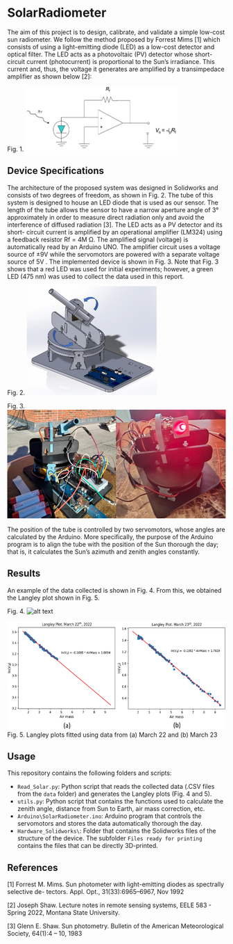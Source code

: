 # SolarRadiometer

The aim of this project is to design, calibrate, and validate a simple low-cost sun radiometer.
We follow the method proposed by Forrest Mims [1] which consists of using a light-emitting
diode (LED) as a low-cost detector and optical filter. The LED acts as a photovoltaic (PV)
detector whose short-circuit current (photocurrent) is proportional to the Sun’s irradiance.
This current and, thus, the voltage it generates are amplified by a transimpedace amplifier as shown below [2]:

Fig. 1.
<img src=https://github.com/GiorgioMorales/SolarRadiometer/blob/master/Images/circuit.jpg alt="alt text" width=350 height=150>

## Device Specifications

The architecture of the proposed system was designed in Solidworks and consists of two
degrees of freedom, as shown in Fig. 2. The tube of this system is designed to house an
LED diode that is used as our sensor. The length of the tube allows the sensor to have
a narrow aperture angle of 3° approximately in order to measure direct radiation only and
avoid the interference of diffused radiation [3]. The LED acts as a PV detector and its short-
circuit current is amplified by an operational amplifier (LM324) using a feedback resistor
Rf = 4M Ω. The amplified signal (voltage) is automatically read by an Arduino UNO. The
amplifier circuit uses a voltage source of ±9V while the servomotors are powered with a
separate voltage source of 5V . The implemented device is shown in Fig. 3. Note that Fig. 3
shows that a red LED was used for initial experiments; however, a green LED (475 nm) was
used to collect the data used in this report.

Fig. 2.
<img src=https://github.com/GiorgioMorales/SolarRadiometer/blob/master/Images/solid.jpg alt="alt text" width=300 height=250>

Fig. 3.
<img src=https://github.com/GiorgioMorales/SolarRadiometer/blob/master/Images/device.jpg alt="alt text" width=550 height=250>

The position of the tube is controlled by two servomotors, whose angles are calculated by
the Arduino. More specifically, the purpose of the Arduino program is to align the tube
with the position of the Sun thorough the day; that is, it calculates the Sun’s azimuth and
zenith angles constantly. 

## Results

An example of the data collected is shown in Fig. 4. From this, we obtained the Langley plot shown in Fig. 5.

Fig. 4.
<img src=https://github.com/GiorgioMorales/SolarRadiometer/blob/master/Images/VoltagevsHourMarch23warrows.png alt="alt text" width=450 height=250>


<img src=https://github.com/GiorgioMorales/SolarRadiometer/blob/master/Images/LangleyPlots.jpg alt="alt text" width=550 height=250>
Fig. 5. Langley plots fitted using data from (a) March 22 and (b) March 23


## Usage

This repository contains the following folders and scripts:

* `Read_Solar.py`: Python script that reads the collected data (.CSV files from the `data` folder) and generates the Langley plots (Fig. 4 and 5).        
* `utils.py`: Python script that contains the functions used to calculate the zenith angle, distance from Sun to Earth, air mass correction, etc.
* `Arduino\SolarRadiometer.ino`: Arduino program that controls the servomotors and stores the data automatically thorough the day.
* `Hardware_Solidworks\`: Folder that contains the Solidworks files of the structure of the device. The subfolder `Files ready for printing` contains the files that can be directly 3D-printed.





## References
[1] Forrest M. Mims. Sun photometer with light-emitting diodes as spectrally selective de-
tectors. Appl. Opt., 31(33):6965–6967, Nov 1992

[2] Joseph Shaw. Lecture notes in remote sensing systems, EELE 583 - Spring 2022, Montana
State University.

[3] Glenn E. Shaw. Sun photometry. Bulletin of the American Meteorological Society, 64(1):4
– 10, 1983
